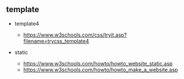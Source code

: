 

## template

* template4
   * https://www.w3schools.com/css/tryit.asp?filename=trycss_template4

* static
   * https://www.w3schools.com/howto/howto_website_static.asp
   * https://www.w3schools.com/howto/howto_make_a_website.asp
